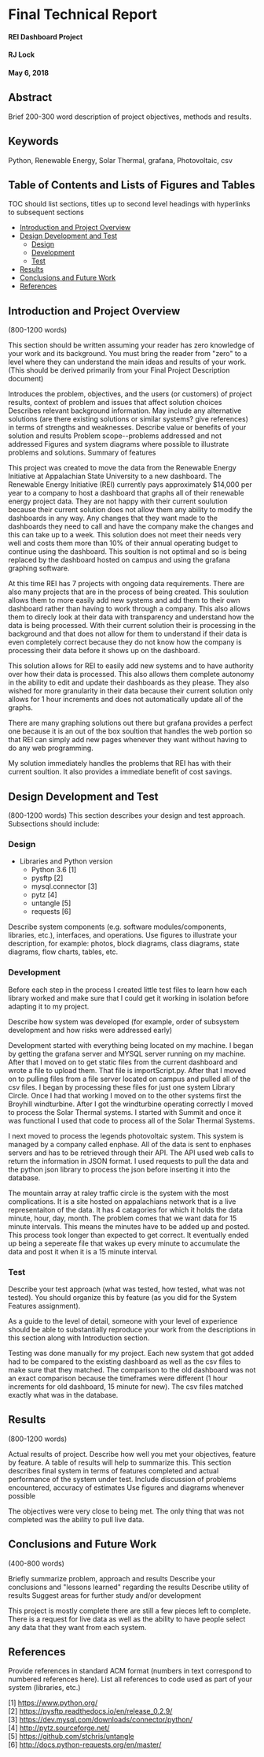 # Final Technical Report

#### REI Dashboard Project
#### RJ Lock
#### May 6, 2018
## Abstract
Brief 200-300 word description of project objectives, methods and results.



## Keywords
Python, Renewable Energy, Solar Thermal, grafana, Photovoltaic, csv

## Table of Contents and Lists of Figures and Tables
TOC should list sections, titles up to second level headings with hyperlinks to subsequent sections
* [Introduction and Project Overview](#introduction-and-project-overview)
* [Design Development and Test](#design-development-and-test)
  + [Design](#design)
  + [Development](#development)
  + [Test](#test)
* [Results](#results)
* [Conclusions and Future Work](#conclusions-and-future-work)
* [References](#references)

## Introduction and Project Overview 
(800-1200 words)

This section should be written assuming your reader has zero knowledge of your work and its background. You must bring the reader from "zero" to a level where they can understand the main ideas and results of your work. (This should be derived primarily from your Final Project Description document)

Introduces the problem, objectives, and the users (or customers) of project results, context of problem and issues that affect solution choices
Describes relevant background information. May include any alternative solutions (are there existing solutions or similar systems? give references) in terms of strengths and weaknesses.
Describe value or benefits of your solution and results
Problem scope--problems addressed and not addressed
Figures and system diagrams where possible to illustrate problems and solutions.
Summary of features

This project was created to move the data from the Renewable Energy Initiative at Appalachian State University to a new dashboard. The Renewable Energy Initiative (REI) currently pays approximately $14,000 per year to a company to host a dashboard that graphs all of their renewable energy project data. They are not happy with their current soulution because their current solution does not allow them any ability to modify the dashboards in any way. Any changes that they want made to the dashboards they need to call and have the company make the changes and this can take up to a week. This solution does not meet their needs very well and costs them more than 10% of their annual operating budget to continue using the dashboard. This soultion is not optimal and so is being replaced by the dashboard hosted on campus and using the grafana graphing software.

At this time REI has 7 projects with ongoing data requirements. There are also many projects that are in the process of being created. This soulution allows them to more easily add new systems and add them to their own dashboard rather than having to work through a company. This also allows them to direcly look at their data with transparency and understand how the data is being processed. With their current solution their is processing in the background and that does not allow for them to understand if their data is even completely correct because they do not know how the company is processing their data before it shows up on the dashboard.

This solution allows for REI to easily add new systems and to have authority over how their data is processed. This also allows them complete autonomy in the ability to edit and update their dashboards as they please. They also wished for more granularity in their data because their current solution only allows for 1 hour increments and does not automatically update all of the graphs.

There are many graphing solutions out there but grafana provides a perfect one because it is an out of the box soultion that handles the web portion so that REI can simply add new pages whenever they want without having to do any web programming.

My solution immediately handles the problems that REI has with their current soultion. It also provides a immediate benefit of cost savings.

## Design Development and Test 
(800-1200 words)
This section describes your design and test approach. Subsections should include:

### Design 
* Libraries and Python version
   * Python 3.6 [1]
   * pysftp [2]
   * mysql.connector [3]
   * pytz [4]
   * untangle [5]
   * requests [6]
   
Describe system components (e.g. software modules/components, libraries, etc.), interfaces, and operations. Use figures to illustrate your description, for example: photos, block diagrams, class diagrams, state diagrams, flow charts, tables, etc.

### Development
Before each step in the process I created little test files to learn how each library worked and make sure that I could get it working in isolation before adapting it to my project.

Describe how system was developed (for example, order of subsystem development and how risks were addressed early)

Development started with everything being located on my machine. I began by getting the grafana server and MYSQL server running on my machine. After that I moved on to get static files from the current dashboard and wrote a file to upload them. That file is importScript.py. After that I moved on to pulling files from a file server located on campus and pulled all of the csv files. I began by processing these files for just one system Library Circle. Once I had that working I moved on to the other systems first the Broyhill windturbine. After I got the windturbine operating correctly I moved to process the Solar Thermal systems. I started with Summit and once it was functional I used that code to process all of the Solar Thermal Systems.

I next moved to process the legends photovoltaic system. This system is managed by a company called enphase. All of the data is sent to enphases servers and has to be retrieved through their API. The API used web calls to return the information in JSON format. I used requests to pull the data and the python json library to process the json before inserting it into the database.

The mountain array at raley traffic circle is the system with the most complications. It is a site hosted on appalachians network that is a live representaiton of the data. It has 4 catagories for which it holds the data minute, hour, day, month. The problem comes that we want data for 15 minute intervals. This means the minutes have to be added up and posted. This process took longer than expected to get correct. It eventually ended up being a sepereate file that wakes up every minute to accumulate the data and post it when it is a 15 minute interval.

### Test
Describe your test approach (what was tested, how tested, what was not tested). You should organize this by feature (as you did for the System Features assignment).

As a guide to the level of detail, someone with your level of experience should be able to substantially reproduce your work from the descriptions in this section along with Introduction section.

Testing was done manually for my project. Each new system that got added had to be compared to the existing dashboard as well as the csv files to make sure that they matched. The comparison to the old dashboard was not an exact comparison because the timeframes were different (1 hour increments for old dashboard, 15 minute for new). The csv files matched exactly what was in the database.

## Results 
(800-1200 words)

Actual results of project. Describe how well you met your objectives, feature by feature. A table of results will help to summarize this.
This section describes final system in terms of features completed and actual performance of the system under test.
Include discussion of problems encountered, accuracy of estimates
Use figures and diagrams whenever possible

The objectives were very close to being met. The only thing that was not completed was the ability to pull live data.

## Conclusions and Future Work 
(400-800 words)

Briefly summarize problem, approach and results
Describe your conclusions and "lessons learned" regarding the results
Describe utility of results
Suggest areas for further study and/or development

This project is mostly complete there are still a few pieces left to complete. There is a request for live data as well as the ability to have people select any data that they want from each system.

## References
Provide references in standard ACM format (numbers in text correspond to numbered references here).
List all references to code used as part of your system (libraries, etc.)

[1] https://www.python.org/ <br>
[2] https://pysftp.readthedocs.io/en/release_0.2.9/ <br>
[3] https://dev.mysql.com/downloads/connector/python/ <br>
[4] http://pytz.sourceforge.net/ <br>
[5] https://github.com/stchris/untangle <br>
[6] http://docs.python-requests.org/en/master/
